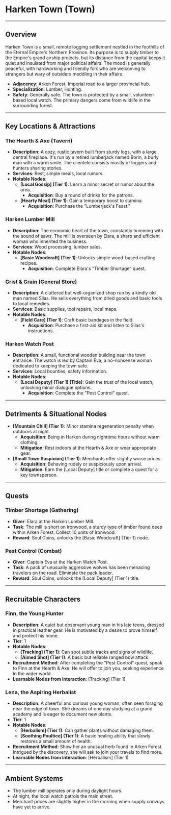 # Harken Town (Town)

---

## Overview
Harken Town is a small, remote logging settlement nestled in the foothills of the Eternal Empire's Northern Province. Its purpose is to supply timber to the Empire's grand airship projects, but its distance from the capital keeps it quiet and insulated from major political affairs. The mood is generally peaceful, with hardworking and friendly folk who are welcoming to strangers but wary of outsiders meddling in their affairs.

- **Adjacency**: Arken Forest, Imperial road to a larger provincial hub.
- **Specialization**: Lumber, Hunting.
- **Safety**: Generally safe. The town is protected by a small, volunteer-based local watch. The primary dangers come from wildlife in the surrounding forest.

---

## Key Locations & Attractions

### The Hearth & Axe (Tavern)
- **Description**: A cozy, rustic tavern built from sturdy logs, with a large central fireplace. It's run by a retired lumberjack named Borin, a burly man with a warm smile. The clientele consists mostly of loggers and hunters sharing stories.
- **Services**: Rest, simple meals, local rumors.
- **Notable Nodes**:
  - **[Local Gossip] (Tier 1)**: Learn a minor secret or rumor about the area.
    - **Acquisition**: Buy a round of drinks for the patrons.
  - **[Hearty Meal] (Tier 1)**: Gain a temporary boost to stamina.
    - **Acquisition**: Purchase the "Lumberjack's Feast."

### Harken Lumber Mill
- **Description**: The economic heart of the town, constantly humming with the sound of saws. The mill is overseen by Elara, a sharp and efficient woman who inherited the business.
- **Services**: Wood processing, lumber sales.
- **Notable Nodes**:
  - **[Basic Woodcraft] (Tier 1)**: Unlocks simple wood-based crafting recipes.
    - **Acquisition**: Complete Elara's "Timber Shortage" quest.

### Grist & Grain (General Store)
- **Description**: A cluttered but well-organized shop run by a kindly old man named Silas. He sells everything from dried goods and basic tools to local remedies.
- **Services**: Basic supplies, tool repairs, local maps.
- **Notable Nodes**:
  - **[Field Care] (Tier 1)**: Craft basic bandages in the field.
    - **Acquisition**: Purchase a first-aid kit and listen to Silas's instructions.

### Harken Watch Post
- **Description**: A small, functional wooden building near the town entrance. The watch is led by Captain Eva, a no-nonsense woman dedicated to keeping the town safe.
- **Services**: Local bounties, safety information.
- **Notable Nodes**:
  - **[Local Deputy] (Tier 1) (Title)**: Gain the trust of the local watch, unlocking minor dialogue options.
    - **Acquisition**: Complete the "Pest Control" quest.

---

## Detriments & Situational Nodes

- **[Mountain Chill] (Tier 1)**: Minor stamina regeneration penalty when outdoors at night.
  - **Acquisition**: Being in Harken during nighttime hours without warm clothing.
  - **Mitigation**: Rest indoors at the Hearth & Axe or wear appropriate gear.
- **[Small Town Suspicion] (Tier 1)**: Merchants offer slightly worse prices.
  - **Acquisition**: Behaving rudely or suspiciously upon arrival.
  - **Mitigation**: Earn the [Local Deputy] title or complete a quest for a key townsperson.

---

## Quests

### Timber Shortage (Gathering)
- **Giver**: Elara at the Harken Lumber Mill.
- **Task**: The mill is short on Ironwood, a sturdy type of timber found deep within Arken Forest. Collect 10 units of Ironwood.
- **Reward**: Soul Coins, unlocks the [Basic Woodcraft] (Tier 1) node.

### Pest Control (Combat)
- **Giver**: Captain Eva at the Harken Watch Post.
- **Task**: A pack of unusually aggressive wolves has been menacing travelers on the road. Eliminate the pack leader.
- **Reward**: Soul Coins, unlocks the [Local Deputy] (Tier 1) title.

---

## Recruitable Characters

### Finn, the Young Hunter
- **Description**: A quiet but observant young man in his late teens, dressed in practical leather gear. He is motivated by a desire to prove himself and protect his home.
- **Tier**: 1
- **Notable Nodes**:
  - **[Tracking] (Tier 1)**: Can spot subtle tracks and signs of wildlife.
  - **[Aimed Shot] (Tier 1)**: A basic but reliable ranged bow attack.
- **Recruitment Method**: After completing the "Pest Control" quest, speak to Finn at the Hearth & Axe. He will offer to join you, seeking experience in the wider world.
- **Learnable Nodes from Interaction**: [Tracking] (Tier 1)

### Lena, the Aspiring Herbalist
- **Description**: A cheerful and curious young woman, often seen foraging near the edge of town. She dreams of one day studying at a grand academy and is eager to document new plants.
- **Tier**: 1
- **Notable Nodes**:
  - **[Herbalism] (Tier 1)**: Can gather plants without damaging them.
  - **[Soothing Poultice] (Tier 1)**: A basic healing ability that slowly restores a small amount of health.
- **Recruitment Method**: Show her an unusual herb found in Arken Forest. Intrigued by the discovery, she will ask to join your travels to find more.
- **Learnable Nodes from Interaction**: [Herbalism] (Tier 1)

---

## Ambient Systems
- The lumber mill operates only during daylight hours.
- At night, the local watch patrols the main street.
- Merchant prices are slightly higher in the morning when supply convoys have yet to arrive.
